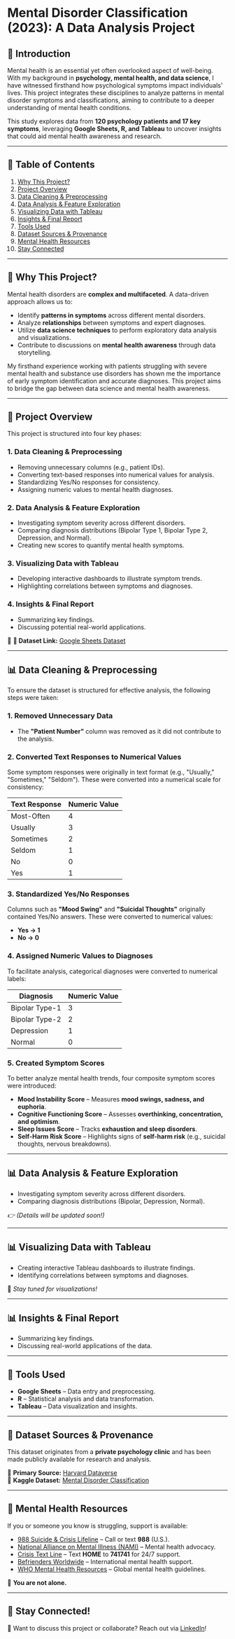 # **Mental Disorder Classification (2023): A Data Analysis Project**

## 📌 **Introduction**  
Mental health is an essential yet often overlooked aspect of well-being. With my background in **psychology, mental health, and data science**, I have witnessed firsthand how psychological symptoms impact individuals' lives. This project integrates these disciplines to analyze patterns in mental disorder symptoms and classifications, aiming to contribute to a deeper understanding of mental health conditions.  

This study explores data from **120 psychology patients and 17 key symptoms**, leveraging **Google Sheets, R, and Tableau** to uncover insights that could aid mental health awareness and research.  

---

## 📖 **Table of Contents**  
1. [Why This Project?](#-why-this-project)  
2. [Project Overview](#-project-overview)  
3. [Data Cleaning & Preprocessing](#-data-cleaning--preprocessing)  
4. [Data Analysis & Feature Exploration](#-data-analysis--feature-exploration)  
5. [Visualizing Data with Tableau](#-visualizing-data-with-tableau)  
6. [Insights & Final Report](#-insights--final-report)  
7. [Tools Used](#-tools-used)  
8. [Dataset Sources & Provenance](#-dataset-sources--provenance)  
9. [Mental Health Resources](#-mental-health-resources)  
10. [Stay Connected](#-stay-connected)  

---

## 🎯 **Why This Project?**  
Mental health disorders are **complex and multifaceted**. A data-driven approach allows us to:  

- Identify **patterns in symptoms** across different mental disorders.  
- Analyze **relationships** between symptoms and expert diagnoses.  
- Utilize **data science techniques** to perform exploratory data analysis and visualizations.  
- Contribute to discussions on **mental health awareness** through data storytelling.  

My firsthand experience working with patients struggling with severe mental health and substance use disorders has shown me the importance of early symptom identification and accurate diagnoses. This project aims to bridge the gap between data science and mental health awareness.

---

## 📂 **Project Overview**  
This project is structured into four key phases:

### **1. Data Cleaning & Preprocessing**  
- Removing unnecessary columns (e.g., patient IDs).  
- Converting text-based responses into numerical values for analysis.  
- Standardizing Yes/No responses for consistency.  
- Assigning numeric values to mental health diagnoses.  

### **2. Data Analysis & Feature Exploration**  
- Investigating symptom severity across different disorders.  
- Comparing diagnosis distributions (Bipolar Type 1, Bipolar Type 2, Depression, and Normal).  
- Creating new scores to quantify mental health symptoms.  

### **3. Visualizing Data with Tableau**  
- Developing interactive dashboards to illustrate symptom trends.  
- Highlighting correlations between symptoms and diagnoses.  

### **4. Insights & Final Report**  
- Summarizing key findings.  
- Discussing potential real-world applications.  

🔗 **📎 Dataset Link:** [Google Sheets Dataset](https://docs.google.com/spreadsheets/d/148BXUigQAvB5ID8VKiW5NMGWYK8hgyVnn6YMBGEKIRE/edit?usp=sharing)  

---

## 📊 **Data Cleaning & Preprocessing**  
To ensure the dataset is structured for effective analysis, the following steps were taken:  

### **1. Removed Unnecessary Data**  
- The **"Patient Number"** column was removed as it did not contribute to the analysis.  

### **2. Converted Text Responses to Numerical Values**  
Some symptom responses were originally in text format (e.g., "Usually," "Sometimes," "Seldom"). These were converted into a numerical scale for consistency:  

| Text Response  | Numeric Value |
|---------------|--------------|
| Most-Often    | 4            |
| Usually       | 3            |
| Sometimes     | 2            |
| Seldom        | 1            |
| No            | 0            |
| Yes           | 1            |

### **3. Standardized Yes/No Responses**  
Columns such as **"Mood Swing"** and **"Suicidal Thoughts"** originally contained Yes/No answers. These were converted to numerical values:  

- **Yes → 1**  
- **No → 0**  

### **4. Assigned Numeric Values to Diagnoses**  
To facilitate analysis, categorical diagnoses were converted to numerical labels:  

| Diagnosis        | Numeric Value |
|-----------------|--------------|
| Bipolar Type-1  | 3            |
| Bipolar Type-2  | 2            |
| Depression      | 1            |
| Normal         | 0            |

### **5. Created Symptom Scores**  
To better analyze mental health trends, four composite symptom scores were introduced:  

- **Mood Instability Score** – Measures **mood swings, sadness, and euphoria**.  
- **Cognitive Functioning Score** – Assesses **overthinking, concentration, and optimism**.  
- **Sleep Issues Score** – Tracks **exhaustion and sleep disorders**.  
- **Self-Harm Risk Score** – Highlights signs of **self-harm risk** (e.g., suicidal thoughts, nervous breakdowns).  

---

## 📊 **Data Analysis & Feature Exploration**  
- Investigating symptom severity across different disorders.  
- Comparing diagnosis distributions (Bipolar, Depression, Normal).  

*👉 (Details will be updated soon!)*  

---

## 📊 **Visualizing Data with Tableau**  
- Creating interactive Tableau dashboards to illustrate findings.  
- Identifying correlations between symptoms and diagnoses.  

🔗 *Stay tuned for visualizations!*  

---

## 📊 **Insights & Final Report**  
- Summarizing key findings.  
- Discussing real-world applications of the data.  

---

## 🚀 **Tools Used**  
- **Google Sheets** – Data entry and preprocessing.  
- **R** – Statistical analysis and data transformation.  
- **Tableau** – Data visualization and insights.  

---

## 📌 **Dataset Sources & Provenance**  
This dataset originates from a **private psychology clinic** and has been made publicly available for research and analysis.  

🔗 **Primary Source:** [Harvard Dataverse](https://dataverse.harvard.edu/dataset.xhtml?persistentId=doi:10.7910/DVN/0FNET5)  
🔗 **Kaggle Dataset:** [Mental Disorder Classification](https://www.kaggle.com/datasets/cid007/mental-disorder-classification/data)  

---

## 🧠 **Mental Health Resources**  
If you or someone you know is struggling, support is available:  

- [988 Suicide & Crisis Lifeline](https://988lifeline.org/) – Call or text **988** (U.S.).  
- [National Alliance on Mental Illness (NAMI)](https://www.nami.org/) – Mental health advocacy.  
- [Crisis Text Line](https://www.crisistextline.org/) – Text **HOME** to **741741** for 24/7 support.  
- [Befrienders Worldwide](https://www.befrienders.org/) – International mental health support.  
- [WHO Mental Health Resources](https://www.who.int/health-topics/mental-health) – Global mental health guidelines.  

💜 **You are not alone.**  

---

## 📢 **Stay Connected!**  
📩 Want to discuss this project or collaborate? Reach out via [LinkedIn](https://www.linkedin.com/in/yoadabzeleke/)!  
